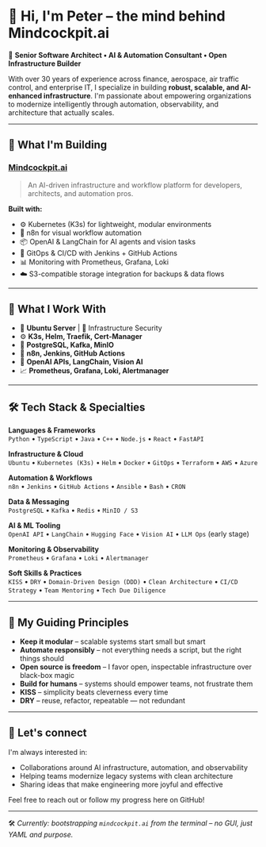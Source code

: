 # 👋 Hi, I'm Peter – the mind behind Mindcockpit.ai

🚀 **Senior Software Architect • AI & Automation Consultant • Open Infrastructure Builder**

With over 30 years of experience across finance, aerospace, air traffic control, and enterprise IT, I specialize in building **robust, scalable, and AI-enhanced infrastructure**. I'm passionate about empowering organizations to modernize intelligently through automation, observability, and architecture that actually scales.

---

## 🧠 What I'm Building

### [Mindcockpit.ai](https://mindcockpit.ai)  
> An AI-driven infrastructure and workflow platform for developers, architects, and automation pros.

**Built with:**
- ⚙️ Kubernetes (K3s) for lightweight, modular environments
- 🔄 n8n for visual workflow automation
- 📦 OpenAI & LangChain for AI agents and vision tasks
- 📡 GitOps & CI/CD with Jenkins + GitHub Actions
- 📊 Monitoring with Prometheus, Grafana, Loki
- ☁️ S3-compatible storage integration for backups & data flows

---

## 🔧 What I Work With

- 🐧 **Ubuntu Server** | 🔐 Infrastructure Security
- ⚙️ **K3s, Helm, Traefik, Cert-Manager**
- 🧪 **PostgreSQL, Kafka, MinIO**
- 🔄 **n8n, Jenkins, GitHub Actions**
- 🤖 **OpenAI APIs, LangChain, Vision AI**
- 📈 **Prometheus, Grafana, Loki, Alertmanager**

---

## 🛠 Tech Stack & Specialties

**Languages & Frameworks**  
`Python` • `TypeScript` • `Java` • `C++` • `Node.js` • `React` • `FastAPI`

**Infrastructure & Cloud**  
`Ubuntu` • `Kubernetes (K3s)` • `Helm` • `Docker` • `GitOps` • `Terraform` • `AWS` • `Azure`

**Automation & Workflows**  
`n8n` • `Jenkins` • `GitHub Actions` • `Ansible` • `Bash` • `CRON`

**Data & Messaging**  
`PostgreSQL` • `Kafka` • `Redis` • `MinIO / S3`

**AI & ML Tooling**  
`OpenAI API` • `LangChain` • `Hugging Face` • `Vision AI` • `LLM Ops` (early stage)

**Monitoring & Observability**  
`Prometheus` • `Grafana` • `Loki` • `Alertmanager`

**Soft Skills & Practices**  
`KISS` • `DRY` • `Domain-Driven Design (DDD)` • `Clean Architecture` • `CI/CD Strategy` • `Team Mentoring` • `Tech Due Diligence`

---

## 🧭 My Guiding Principles

- **Keep it modular** – scalable systems start small but smart  
- **Automate responsibly** – not everything needs a script, but the right things should  
- **Open source is freedom** – I favor open, inspectable infrastructure over black-box magic  
- **Build for humans** – systems should empower teams, not frustrate them
- **KISS** – simplicity beats cleverness every time  
- **DRY** – reuse, refactor, repeatable — not redundant
---

## 💬 Let's connect

I'm always interested in:
- Collaborations around AI infrastructure, automation, and observability
- Helping teams modernize legacy systems with clean architecture
- Sharing ideas that make engineering more joyful and effective

Feel free to reach out or follow my progress here on GitHub!

---
🛠️ _Currently: bootstrapping `mindcockpit.ai` from the terminal – no GUI, just YAML and purpose._
